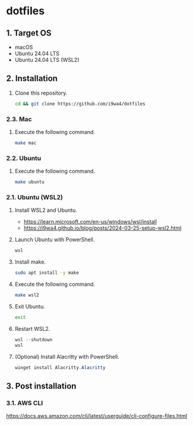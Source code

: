 # dotfiles

## 1. Target OS

- macOS
- Ubuntu 24.04 LTS
- Ubuntu 24.04 LTS (WSL2)

## 2. Installation

1. Clone this repository.

    ```sh
    cd && git clone https://github.com/i9wa4/dotfiles
    ```

### 2.3. Mac

1. Execute the following command.

    ```sh
    make mac
    ```

### 2.2. Ubuntu

1. Execute the following command.

    ```sh
    make ubuntu
    ```

### 2.1. Ubuntu (WSL2)

1. Install WSL2 and Ubuntu.
    - <https://learn.microsoft.com/en-us/windows/wsl/install>
    - <https://i9wa4.github.io/blog/posts/2024-03-25-setup-wsl2.html>
1. Launch Ubuntu with PowerShell.

    ```powershell
    wsl
    ```

1. Install make.

    ```sh
    sudo apt install -y make
    ```

1. Execute the following command.

    ```sh
    make wsl2
    ```

1. Exit Ubuntu.

    ```sh
    exit
    ```

1. Restart WSL2.

    ```powershell
    wsl --shutdown
    wsl
    ```

1. (Optional) Install Alacritty with PowerShell.

    ```powershell
    winget install Alacritty.Alacritty
    ```

## 3. Post installation

### 3.1. AWS CLI

<https://docs.aws.amazon.com/cli/latest/userguide/cli-configure-files.html>
